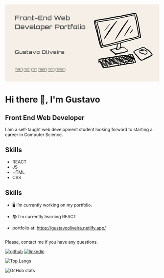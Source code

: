 ![Front End Web Developer](https://github.com/future-cs/future-cs/blob/main/github-banner.png)

# Hi there 👋, I'm Gustavo
## Front End Web Developer

I am a self-taught web development student looking forward to starting a career in Computer Science. 


## Skills

- REACT
- JS
- HTML
- CSS

## Skills

- 🖥 I’m currently working on my portfolio. 
- 📚 I’m currently learning REACT

- portfolio at: https://gustavooliveira.netlify.app/

## 
Please, contact me if you have any questions.


[<img src='https://cdn.jsdelivr.net/npm/simple-icons@3.0.1/icons/github.svg' alt='github' height='40' background-color='#4f709c'>](https://github.com/future-cs)  [<img src='https://cdn.jsdelivr.net/npm/simple-icons@3.0.1/icons/linkedin.svg' alt='linkedin' height='40'>](https://www.linkedin.com/in/oliveiragustavot/)  

[![Top Langs](https://github-readme-stats.vercel.app/api/top-langs/?username=future-cs)](https://github.com/anuraghazra/github-readme-stats)

![GitHub stats](https://github-readme-stats.vercel.app/api?username=future-cs&show_icons=true)

